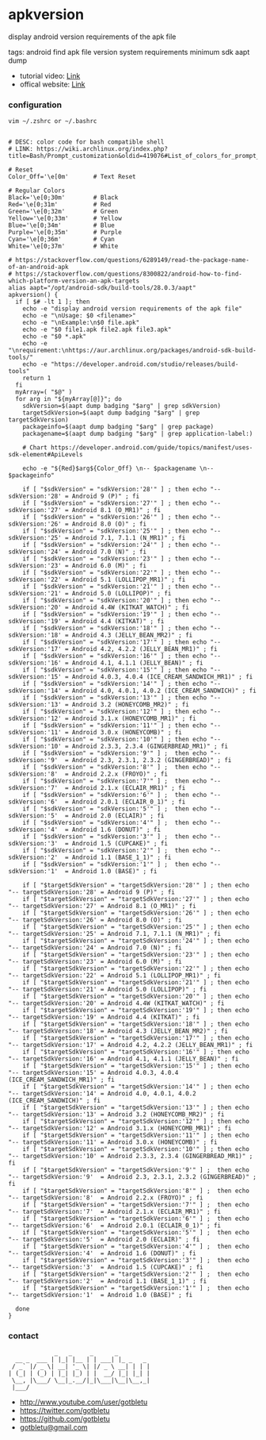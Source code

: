 # apkversion
display android version requirements of the apk file

tags: android find apk file version system requirements minimum sdk aapt dump

* tutorial video: [Link](https://youtu.be/9QxQmDx1wms)
* offical website: [Link](https://www.youtube.com/user/gotbletu)

### configuration
    vim ~/.zshrc or ~/.bashrc


    # DESC: color code for bash compatible shell
    # LINK: https://wiki.archlinux.org/index.php?title=Bash/Prompt_customization&oldid=419076#List_of_colors_for_prompt_and_Bash
    
    # Reset
    Color_Off='\e[0m'       # Text Reset
    
    # Regular Colors
    Black='\e[0;30m'        # Black
    Red='\e[0;31m'          # Red
    Green='\e[0;32m'        # Green
    Yellow='\e[0;33m'       # Yellow
    Blue='\e[0;34m'         # Blue
    Purple='\e[0;35m'       # Purple
    Cyan='\e[0;36m'         # Cyan
    White='\e[0;37m'        # White
    
    # https://stackoverflow.com/questions/6289149/read-the-package-name-of-an-android-apk
    # https://stackoverflow.com/questions/8300822/android-how-to-find-which-platform-version-an-apk-targets
    alias aapt="/opt/android-sdk/build-tools/28.0.3/aapt"
    apkversion() {
      if [ $# -lt 1 ]; then
        echo -e "display android version requirements of the apk file"
        echo -e "\nUsage: $0 <filename>"
        echo -e "\nExample:\n$0 file.apk"
        echo -e "$0 file1.apk file2.apk file3.apk"
        echo -e "$0 *.apk"
        echo -e "\nrequirement:\nhttps://aur.archlinux.org/packages/android-sdk-build-tools/"
        echo -e "https://developer.android.com/studio/releases/build-tools"
        return 1
      fi
      myArray=( "$@" )
      for arg in "${myArray[@]}"; do
        sdkVersion=$(aapt dump badging "$arg" | grep sdkVersion)
        targetSdkVersion=$(aapt dump badging "$arg" | grep targetSdkVersion)
        packageinfo=$(aapt dump badging "$arg" | grep package)
        packagename=$(aapt dump badging "$arg" | grep application-label:)
    
        # Chart https://developer.android.com/guide/topics/manifest/uses-sdk-element#ApiLevels
    
        echo -e "${Red}$arg${Color_Off} \n-- $packagename \n-- $packageinfo"
    
        if [ "$sdkVersion" = "sdkVersion:'28'" ] ; then echo "-- sdkVersion:'28' = Android 9 (P)" ; fi
        if [ "$sdkVersion" = "sdkVersion:'27'" ] ; then echo "-- sdkVersion:'27' = Android 8.1 (O_MR1)" ; fi
        if [ "$sdkVersion" = "sdkVersion:'26'" ] ; then echo "-- sdkVersion:'26' = Android 8.0 (O)" ; fi
        if [ "$sdkVersion" = "sdkVersion:'25'" ] ; then echo "-- sdkVersion:'25' = Android 7.1, 7.1.1 (N_MR1)" ; fi
        if [ "$sdkVersion" = "sdkVersion:'24'" ] ; then echo "-- sdkVersion:'24' = Android 7.0 (N)" ; fi
        if [ "$sdkVersion" = "sdkVersion:'23'" ] ; then echo "-- sdkVersion:'23' = Android 6.0 (M)" ; fi
        if [ "$sdkVersion" = "sdkVersion:'22'" ] ; then echo "-- sdkVersion:'22' = Android 5.1 (LOLLIPOP_MR1)" ; fi
        if [ "$sdkVersion" = "sdkVersion:'21'" ] ; then echo "-- sdkVersion:'21' = Android 5.0 (LOLLIPOP)" ; fi
        if [ "$sdkVersion" = "sdkVersion:'20'" ] ; then echo "-- sdkVersion:'20' = Android 4.4W (KITKAT_WATCH)" ; fi
        if [ "$sdkVersion" = "sdkVersion:'19'" ] ; then echo "-- sdkVersion:'19' = Android 4.4 (KITKAT)" ; fi
        if [ "$sdkVersion" = "sdkVersion:'18'" ] ; then echo "-- sdkVersion:'18' = Android 4.3 (JELLY_BEAN_MR2)" ; fi
        if [ "$sdkVersion" = "sdkVersion:'17'" ] ; then echo "-- sdkVersion:'17' = Android 4.2, 4.2.2 (JELLY_BEAN_MR1)" ; fi
        if [ "$sdkVersion" = "sdkVersion:'16'" ] ; then echo "-- sdkVersion:'16' = Android 4.1, 4.1.1 (JELLY_BEAN)" ; fi
        if [ "$sdkVersion" = "sdkVersion:'15'" ] ; then echo "-- sdkVersion:'15' = Android 4.0.3, 4.0.4 (ICE_CREAM_SANDWICH_MR1)" ; fi
        if [ "$sdkVersion" = "sdkVersion:'14'" ] ; then echo "-- sdkVersion:'14' = Android 4.0, 4.0.1, 4.0.2 (ICE_CREAM_SANDWICH)" ; fi
        if [ "$sdkVersion" = "sdkVersion:'13'" ] ; then echo "-- sdkVersion:'13' = Android 3.2 (HONEYCOMB_MR2)" ; fi
        if [ "$sdkVersion" = "sdkVersion:'12'" ] ; then echo "-- sdkVersion:'12' = Android 3.1.x (HONEYCOMB_MR1)" ; fi
        if [ "$sdkVersion" = "sdkVersion:'11'" ] ; then echo "-- sdkVersion:'11' = Android 3.0.x (HONEYCOMB)" ; fi
        if [ "$sdkVersion" = "sdkVersion:'10'" ] ; then echo "-- sdkVersion:'10' = Android 2.3.3, 2.3.4 (GINGERBREAD_MR1)" ; fi
        if [ "$sdkVersion" = "sdkVersion:'9'" ] ;  then echo "-- sdkVersion:'9'  = Android 2.3, 2.3.1, 2.3.2 (GINGERBREAD)" ; fi
        if [ "$sdkVersion" = "sdkVersion:'8'" ] ;  then echo "-- sdkVersion:'8'  = Android 2.2.x (FROYO)" ; fi
        if [ "$sdkVersion" = "sdkVersion:'7'" ] ;  then echo "-- sdkVersion:'7'  = Android 2.1.x (ECLAIR_MR1)" ; fi
        if [ "$sdkVersion" = "sdkVersion:'6'" ] ;  then echo "-- sdkVersion:'6'  = Android 2.0.1 (ECLAIR_0_1)" ; fi
        if [ "$sdkVersion" = "sdkVersion:'5'" ] ;  then echo "-- sdkVersion:'5'  = Android 2.0 (ECLAIR)" ; fi
        if [ "$sdkVersion" = "sdkVersion:'4'" ] ;  then echo "-- sdkVersion:'4'  = Android 1.6 (DONUT)" ; fi
        if [ "$sdkVersion" = "sdkVersion:'3'" ] ;  then echo "-- sdkVersion:'3'  = Android 1.5 (CUPCAKE)" ; fi
        if [ "$sdkVersion" = "sdkVersion:'2'" ] ;  then echo "-- sdkVersion:'2'  = Android 1.1 (BASE_1_1)" ; fi
        if [ "$sdkVersion" = "sdkVersion:'1'" ] ;  then echo "-- sdkVersion:'1'  = Android 1.0 (BASE)" ; fi
    
        if [ "$targetSdkVersion" = "targetSdkVersion:'28'" ] ; then echo "-- targetSdkVersion:'28' = Android 9 (P)" ; fi
        if [ "$targetSdkVersion" = "targetSdkVersion:'27'" ] ; then echo "-- targetSdkVersion:'27' = Android 8.1 (O_MR1)" ; fi
        if [ "$targetSdkVersion" = "targetSdkVersion:'26'" ] ; then echo "-- targetSdkVersion:'26' = Android 8.0 (O)" ; fi
        if [ "$targetSdkVersion" = "targetSdkVersion:'25'" ] ; then echo "-- targetSdkVersion:'25' = Android 7.1, 7.1.1 (N_MR1)" ; fi
        if [ "$targetSdkVersion" = "targetSdkVersion:'24'" ] ; then echo "-- targetSdkVersion:'24' = Android 7.0 (N)" ; fi
        if [ "$targetSdkVersion" = "targetSdkVersion:'23'" ] ; then echo "-- targetSdkVersion:'23' = Android 6.0 (M)" ; fi
        if [ "$targetSdkVersion" = "targetSdkVersion:'22'" ] ; then echo "-- targetSdkVersion:'22' = Android 5.1 (LOLLIPOP_MR1)" ; fi
        if [ "$targetSdkVersion" = "targetSdkVersion:'21'" ] ; then echo "-- targetSdkVersion:'21' = Android 5.0 (LOLLIPOP)" ; fi
        if [ "$targetSdkVersion" = "targetSdkVersion:'20'" ] ; then echo "-- targetSdkVersion:'20' = Android 4.4W (KITKAT_WATCH)" ; fi
        if [ "$targetSdkVersion" = "targetSdkVersion:'19'" ] ; then echo "-- targetSdkVersion:'19' = Android 4.4 (KITKAT)" ; fi
        if [ "$targetSdkVersion" = "targetSdkVersion:'18'" ] ; then echo "-- targetSdkVersion:'18' = Android 4.3 (JELLY_BEAN_MR2)" ; fi
        if [ "$targetSdkVersion" = "targetSdkVersion:'17'" ] ; then echo "-- targetSdkVersion:'17' = Android 4.2, 4.2.2 (JELLY_BEAN_MR1)" ; fi
        if [ "$targetSdkVersion" = "targetSdkVersion:'16'" ] ; then echo "-- targetSdkVersion:'16' = Android 4.1, 4.1.1 (JELLY_BEAN)" ; fi
        if [ "$targetSdkVersion" = "targetSdkVersion:'15'" ] ; then echo "-- targetSdkVersion:'15' = Android 4.0.3, 4.0.4 (ICE_CREAM_SANDWICH_MR1)" ; fi
        if [ "$targetSdkVersion" = "targetSdkVersion:'14'" ] ; then echo "-- targetSdkVersion:'14' = Android 4.0, 4.0.1, 4.0.2 (ICE_CREAM_SANDWICH)" ; fi
        if [ "$targetSdkVersion" = "targetSdkVersion:'13'" ] ; then echo "-- targetSdkVersion:'13' = Android 3.2 (HONEYCOMB_MR2)" ; fi
        if [ "$targetSdkVersion" = "targetSdkVersion:'12'" ] ; then echo "-- targetSdkVersion:'12' = Android 3.1.x (HONEYCOMB_MR1)" ; fi
        if [ "$targetSdkVersion" = "targetSdkVersion:'11'" ] ; then echo "-- targetSdkVersion:'11' = Android 3.0.x (HONEYCOMB)" ; fi
        if [ "$targetSdkVersion" = "targetSdkVersion:'10'" ] ; then echo "-- targetSdkVersion:'10' = Android 2.3.3, 2.3.4 (GINGERBREAD_MR1)" ; fi
        if [ "$targetSdkVersion" = "targetSdkVersion:'9'" ] ;  then echo "-- targetSdkVersion:'9'  = Android 2.3, 2.3.1, 2.3.2 (GINGERBREAD)" ; fi
        if [ "$targetSdkVersion" = "targetSdkVersion:'8'" ] ;  then echo "-- targetSdkVersion:'8'  = Android 2.2.x (FROYO)" ; fi
        if [ "$targetSdkVersion" = "targetSdkVersion:'7'" ] ;  then echo "-- targetSdkVersion:'7'  = Android 2.1.x (ECLAIR_MR1)" ; fi
        if [ "$targetSdkVersion" = "targetSdkVersion:'6'" ] ;  then echo "-- targetSdkVersion:'6'  = Android 2.0.1 (ECLAIR_0_1)" ; fi
        if [ "$targetSdkVersion" = "targetSdkVersion:'5'" ] ;  then echo "-- targetSdkVersion:'5'  = Android 2.0 (ECLAIR)" ; fi
        if [ "$targetSdkVersion" = "targetSdkVersion:'4'" ] ;  then echo "-- targetSdkVersion:'4'  = Android 1.6 (DONUT)" ; fi
        if [ "$targetSdkVersion" = "targetSdkVersion:'3'" ] ;  then echo "-- targetSdkVersion:'3'  = Android 1.5 (CUPCAKE)" ; fi
        if [ "$targetSdkVersion" = "targetSdkVersion:'2'" ] ;  then echo "-- targetSdkVersion:'2'  = Android 1.1 (BASE_1_1)" ; fi
        if [ "$targetSdkVersion" = "targetSdkVersion:'1'" ] ;  then echo "-- targetSdkVersion:'1'  = Android 1.0 (BASE)" ; fi
    
      done
    }
    
### contact

                 _   _     _      _         
      __ _  ___ | |_| |__ | | ___| |_ _   _ 
     / _` |/ _ \| __| '_ \| |/ _ \ __| | | |
    | (_| | (_) | |_| |_) | |  __/ |_| |_| |
     \__, |\___/ \__|_.__/|_|\___|\__|\__,_|
     |___/                                  

- http://www.youtube.com/user/gotbletu
- https://twitter.com/gotbletu
- https://github.com/gotbletu
- gotbletu@gmail.com


